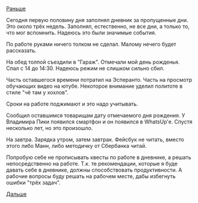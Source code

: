 [Раньше](2018.09.30.md)

Сегодня первую половину дня заполнял дневник за пропущенные дни. Это около трёх недель. Заполнял, естественно, не все дни, а только то, что мог вспомнить. Надеюсь это были значимые события.

По работе руками ничего толком не сделал. Малому нечего будет рассказать.

На обед толпой съездили в "Гараж". Отмечали мой день рожденья.
Спал с 14 до 14:30. Надеюсь режим не слишком сильно сбил.

Часть оставшегося времени потратил на Эсперанто. Часть на просмотр обучающих видео на ютубе. Некоторое внимание уделил политоте в стиле "чё там у хохлов".

Сроки на работе поджимают и это надо учитывать.

Сообщил оставшимся товарищам дату отмечаемого дня рождения. У Владимира Пики появился смартфон и он появился в WhatsUp'е. Спустя несколько лет, но это произошло.

На завтра.
Зарядка утром, затем завтрак.
Фейсбук не читать, вместо этого либо Манн, либо методичку от Сбербанка читай.

Попробую себе не прописывать квесты по работе в дневнике, а решать непосредственно на работе. Т.к. те рекомендации, которые я буде давать себе в дневнике, должны способствовать продуктивности. А рабочие вопросы буду решать на рабочем месте, дабы избегнуть ошибки "трёх задач".

[Дальше](2018.10.02.md)